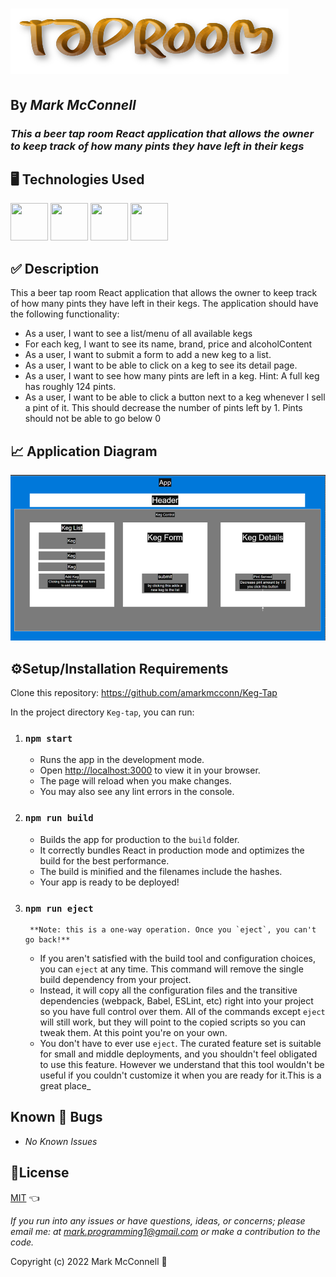 # _![alt text](/src/img/logo.png)_

## By _Mark McConnell_

### _This a beer tap room React application that allows the owner to keep track of how many pints they have left in their kegs_

## 🖥️ Technologies Used

<img src="https://cdn.jsdelivr.net/gh/devicons/devicon/icons/react/react-original-wordmark.svg" width="60" height="60"/>
<img src="https://cdn.jsdelivr.net/gh/devicons/devicon/icons/css3/css3-original-wordmark.svg" width="60" height="60"/>
<img src="https://cdn.jsdelivr.net/gh/devicons/devicon/icons/javascript/javascript-plain.svg" width="60" height="60"/>
<img src="https://cdn.jsdelivr.net/gh/devicons/devicon/icons/html5/html5-plain-wordmark.svg" width="60" height="60"/>

## ✅ Description

This a beer tap room React application that allows the owner to keep track of how many pints they have left in their kegs. The application should have the following functionality:

* As a user, I want to see a list/menu of all available kegs
* For each keg, I want to see its name, brand, price and alcoholContent
* As a user, I want to submit a form to add a new keg to a list.
* As a user, I want to be able to click on a keg to see its detail page.
* As a user, I want to see how many pints are left in a keg. Hint: A full keg has roughly 124 pints.
* As a user, I want to be able to click a button next to a keg whenever I sell a pint of it. This should decrease the number of pints left by 1. Pints should not be able to go below 0

## 📈 Application Diagram

![alt text](/src/img/Picture1.png)

## ⚙️Setup/Installation Requirements

Clone this repository: <https://github.com/amarkmcconn/Keg-Tap>

In the project directory `Keg-tap`, you can run:

1. ### `npm start`

    * Runs the app in the development mode.
    * Open [http://localhost:3000](http://localhost:3000) to view it in your browser.
    * The page will reload when you make changes.
    * You may also see any lint errors in the console.

2. ### `npm run build`

    * Builds the app for production to the `build` folder.
    * It correctly bundles React in production mode and optimizes the build for the best performance.
    * The build is minified and the filenames include the hashes.
    * Your app is ready to be deployed!

3. ### `npm run eject`

        **Note: this is a one-way operation. Once you `eject`, you can't go back!**
    * If you aren't satisfied with the build tool and configuration choices, you can `eject` at any time. This command will remove the single build dependency from your project.
    * Instead, it will copy all the configuration files and the transitive dependencies (webpack, Babel, ESLint, etc) right into your project so you have full control over them. All of the commands except `eject` will still work, but they will point to the copied scripts so you can tweak them. At this point you're on your own.
    * You don't have to ever use `eject`. The curated feature set is suitable for small and middle deployments, and you shouldn't feel obligated to use this feature. However we understand that this tool wouldn't be useful if you couldn't customize it when you are ready for it.This is a great place_

## Known 🐛 Bugs

* _No Known Issues_

## 🎫License

[MIT](LICENSE) 👈

_If you run into any issues or have questions, ideas, or concerns;  please email me: at mark.programming1@gmail.com or make a contribution to the code._

Copyright (c) 2022 Mark McConnell 🍻
